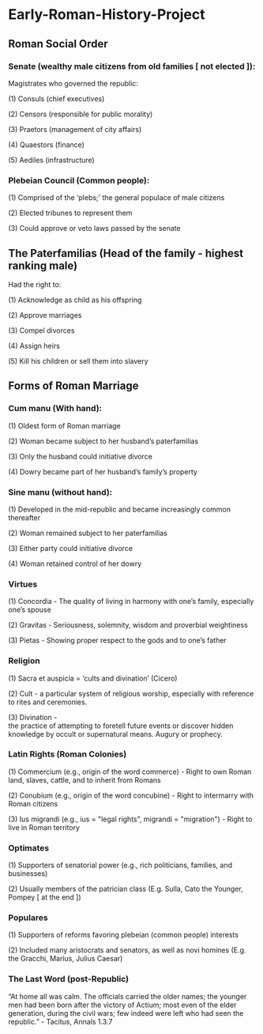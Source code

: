 # Early-Roman-History-Project
<h2>Roman Social Order</h2>
<h3>Senate (wealthy male citizens from old families [ not elected ]): </h3>
<p>Magistrates who governed the republic:</p>
<p>(1) Consuls (chief executives)</p>
<p>(2) Censors (responsible for public morality)</p>
<p>(3) Praetors (management of city affairs)</p>
<p>(4) Quaestors (finance)</p>
<p>(5) Aediles (infrastructure)</p>

<h3>Plebeian Council (Common people): </h3>
<p>(1) Comprised of the ‘plebs;’ the general populace of male citizens</p>
<p>(2) Elected tribunes to represent them</p>
<p>(3) Could approve or veto laws passed by the senate</p>

<h2>The Paterfamilias (Head of the family - highest ranking male)</h2>
<p>Had the right to:<p>
<p>(1) Acknowledge as child as his offspring</p>
<p>(2) Approve marriages</p>
<p>(3) Compel divorces</p>
<p>(4) Assign heirs</p>
<p>(5) Kill his children or sell them into slavery</p>

<h2>Forms of Roman Marriage</h2>
<h3>Cum manu (With hand):</h3>
<p>(1) Oldest form of Roman marriage</p>
<p>(2) Woman became subject to her husband’s paterfamilias</p>
<p>(3) Only the husband could initiative divorce</p>
<p>(4) Dowry became part of her husband’s family’s property</p>

<h3>Sine manu (without hand):</h3>
<p>(1) Developed in the mid-republic and became increasingly common thereafter</p>
<p>(2) Woman remained subject to her paterfamilias</p>
<p>(3) Either party could initiative divorce</p>
<p>(4) Woman retained control of her dowry</p>

<h3>Virtues</h3>
<p>(1) Concordia - The quality of living in harmony with one’s family, especially one’s spouse</p>
<p>(2) Gravitas - Seriousness, solemnity, wisdom and proverbial weightiness</p>
<p>(3) Pietas - Showing proper respect to the gods and to one’s father</p>

<h3>Religion</h3>
<p>(1) Sacra et auspicia = ‘cults and divination’ (Cicero)</p>
<p>(2) Cult - a particular system of religious worship, especially with reference to rites and ceremonies.</p>
<p>(3) Divination - the practice of attempting to foretell future events or discover hidden knowledge by occult or supernatural means. Augury or prophecy.</p>

<h3>Latin Rights (Roman Colonies)</h3>
<p>(1) Commercium (e.g., origin of the word commerce) - Right to own Roman land, slaves, cattle, and to inherit from Romans</p>
<p>(2) Conubium (e.g., origin of the word concubine) - Right to intermarry with Roman citizens</p>
<p>(3) Ius migrandi (e.g., ius = "legal rights", migrandi = "migration") - Right to live in Roman territory</p>

<h3>Optimates</h3>
<p> (1) Supporters of senatorial power (e.g., rich politicians, families, and businesses)</p>
<p> (2) Usually members of the patrician class (E.g. Sulla, Cato the Younger, Pompey [ at the end ])</p>

<h3>Populares</h3>
<p> (1) Supporters of reforms favoring plebeian (common people) interests</p>
<p> (2) Included many aristocrats and senators, as well as novi homines (E.g. the Gracchi, Marius, Julius Caesar)</p>

<h3>The Last Word (post-Republic)</h3>
<p>“At home all was calm. The officials carried the older names; the younger men had been born after the victory of Actium; most even of the elder generation, during the civil wars; few indeed were left who had seen the republic.” - Tacitus, Annals 1.3.7</p>
